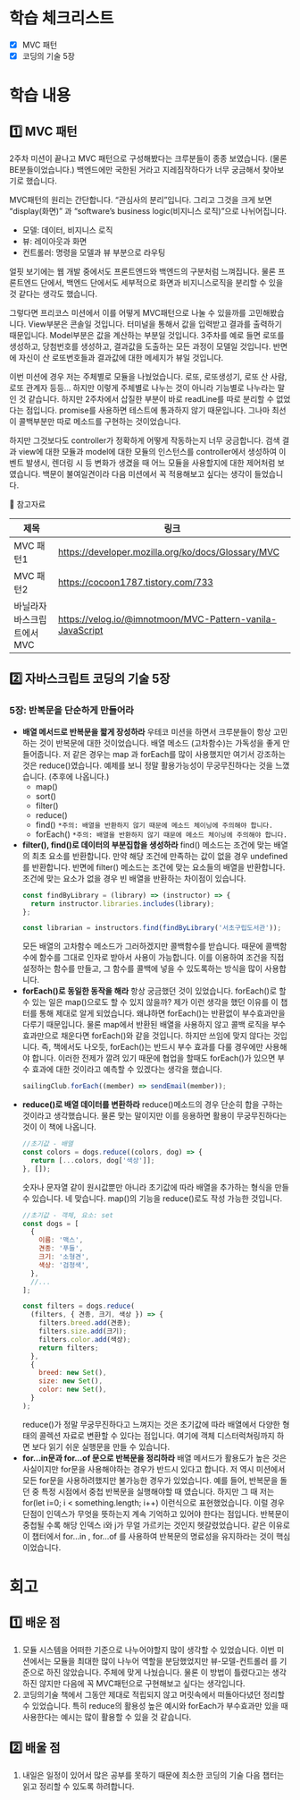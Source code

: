 # 학습 체크리스트

- [x] MVC 패턴
- [x] 코딩의 기술 5장

# 학습 내용

## 1️⃣ MVC 패턴

2주차 미션이 끝나고 MVC 패턴으로 구성해봤다는 크루분들이 종종 보였습니다. (물론 BE분들이었습니다.) 백엔드에만 국한된 거라고 지레짐작하다가 너무 궁금해서 찾아보기로 했습니다.

MVC패턴의 원리는 간단합니다. “관심사의 분리”입니다. 그리고 그것을 크게 보면 “display(화면)” 과 “software’s business logic(비지니스 로직)”으로 나뉘어집니다.

- 모델: 데이터, 비지니스 로직
- 뷰: 레이아웃과 화면
- 컨트롤러: 명령을 모델과 뷰 부분으로 라우팅

얼핏 보기에는 웹 개발 중에서도 프론트엔드와 백엔드의 구분처럼 느껴집니다. 물론 프론트엔드 단에서, 백엔드 단에서도 세부적으로 화면과 비지니스로직을 분리할 수 있을 것 같다는 생각도 했습니다.

그렇다면 프리코스 미션에서 이를 어떻게 MVC패턴으로 나눌 수 있을까를 고민해봤습니다. View부분은 콘솔일 것입니다. 터미널을 통해서 값을 입력받고 결과를 출력하기 때문입니다. Model부분은 값을 계산하는 부분일 것입니다. 3주차를 예로 들면 로또를 생성하고, 당첨번호를 생성하고, 결과값을 도출하는 모든 과정이 모델일 것입니다. 반면에 자신이 산 로또번호들과 결과값에 대한 메세지가 뷰일 것입니다.

이번 미션에 경우 저는 주체별로 모듈을 나눴었습니다. 로또, 로또생성기, 로또 산 사람, 로또 관계자 등등… 하지만 이렇게 주체별로 나누는 것이 아니라 기능별로 나누라는 말인 것 같습니다. 하지만 2주차에서 삽질한 부분이 바로 readLine를 따로 분리할 수 없었다는 점입니다. promise를 사용하면 테스트에 통과하지 않기 때문입니다. 그나마 최선이 콜백부분만 따로 메소드를 구현하는 것이었습니다.

하지만 그것보다도 controller가 정확하게 어떻게 작동하는지 너무 궁금합니다. 검색 결과 view에 대한 모듈과 model에 대한 모듈의 인스턴스를 controller에서 생성하여 이벤트 발생시, 렌더링 시 등 변화가 생겼을 때 어느 모듈을 사용할지에 대한 제어처럼 보였습니다. 백문이 불여일견이라 다음 미션에서 꼭 적용해보고 싶다는 생각이 들었습니다.

🔗 참고자료

| 제목                       | 링크                                                      |
| -------------------------- | --------------------------------------------------------- |
| MVC 패턴1                  | https://developer.mozilla.org/ko/docs/Glossary/MVC        |
| MVC 패턴2                  | https://cocoon1787.tistory.com/733                        |
| 바닐라자바스크립트에서 MVC | https://velog.io/@imnotmoon/MVC-Pattern-vanila-JavaScript |

## 2️⃣ 자바스크립트 코딩의 기술 5장

### 5장: 반복문을 단순하게 만들어라

- **배열 메서드로 반복문을 짧게 장성하라**
  우테코 미션을 하면서 크루분들이 항상 고민하는 것이 반복문에 대한 것이었습니다. 배열 메소드 (고차함수)는 가독성을 좋게 만들어줍니다. 저 같은 경우는 map 과 forEach를 많이 사용했지만 여기서 강조하는 것은 reduce()였습니다. 예제를 보니 정말 활용가능성이 무궁무진하다는 것을 느꼈습니다. (추후에 나옵니다.)
  - map()
  - sort()
  - filter()
  - reduce()
  - find() `*주의: 배열을 반환하지 않기 때문에 메소드 체이닝에 주의해야 합니다.`
  - forEach() `*주의: 배열을 반환하지 않기 때문에 메소드 체이닝에 주의해야 합니다.`
- **filter(), find()로 데이터의 부분집합을 생성하라**
  find() 메소드는 조건에 맞는 배열의 최초 요소를 반환합니다. 만약 해당 조건에 만족하는 값이 없을 경우 undefined를 반환합니다. 반면에 filter() 메소드는 조건에 맞는 요소들의 배열을 반환합니다. 조건에 맞는 요소가 없을 경우 빈 배열을 반환하는 차이점이 있습니다.
  ```jsx
  const findByLibrary = (library) => (instructor) => {
    return instructor.libraries.includes(library);
  };

  const librarian = instructors.find(findByLibrary('서초구립도서관'));
  ```
  모든 배열의 고차함수 메소드가 그러하겠지만 콜백함수를 받습니다. 때문에 콜백함수에 함수를 그대로 인자로 받아서 사용이 가능합니다. 이를 이용하여 조건을 직접 설정하는 함수를 만들고, 그 함수를 콜백에 넣을 수 있도록하는 방식을 많이 사용합니다.
- **forEach()로 동일한 동작을 해라**
  항상 궁금했던 것이 있었습니다. forEach()로 할 수 있는 일은 map()으로도 할 수 있지 않을까? 제가 이런 생각을 했던 이유를 이 챕터를 통해 제대로 알게 되었습니다. 왜냐하면 forEach()는 반환없이 부수효과만을 다루기 때문입니다. 물론 map에서 반환된 배열을 사용하지 않고 콜백 로직을 부수효과만으로 채운다면 forEach()와 같을 것입니다. 하지만 쓰임에 맞지 않다는 것입니다.
  즉, 책에서도 나오듯, forEach()는 반드시 부수 효과를 다룰 경우에만 사용해야 합니다. 이러한 전제가 깔려 있기 때문에 협업을 할때도 forEach()가 있으면 부수 효과에 대한 것이라고 예측할 수 있겠다는 생각을 했습니다.
  ```jsx
  sailingClub.forEach((member) => sendEmail(member));
  ```
- **reduce()로 배열 데이터를 변환하라**
  reduce()메소드의 경우 단순히 합을 구하는 것이라고 생각했습니다. 물론 맞는 말이지만 이를 응용하면 활용이 무궁무진하다는 것이 이 책에 나옵니다.
  ```jsx
  //초기값 - 배열
  const colors = dogs.reduce((colors, dog) => {
    return [...colors, dog['색상']];
  }, []);
  ```
  숫자나 문자열 같이 원시값뿐만 아니라 초기값에 따라 배열을 추가하는 형식을 만들 수 있습니다. 네 맞습니다. map()의 기능을 reduce()로도 작성 가능한 것입니다.
  ```jsx
  //초기값 - 객체, 요소: set
  const dogs = [
    {
      이름: '맥스',
      견종: '푸들',
      크기: '소형견',
      색상: '검정색',
    },
    //...
  ];

  const filters = dogs.reduce(
    (filters, { 견종, 크기, 색상 }) => {
      filters.breed.add(견종);
      filters.size.add(크기);
      filters.color.add(색상);
      return filters;
    },
    {
      breed: new Set(),
      size: new Set(),
      color: new Set(),
    }
  );
  ```
  reduce()가 정말 무궁무진하다고 느껴지는 것은 초기값에 따라 배열에서 다양한 형태의 콜렉션 자료로 변환할 수 있다는 점입니다. 여기에 객체 디스터럭쳐링까지 하면 보다 읽기 쉬운 실행문을 만들 수 있습니다.
- **for…in문과 for…of 문으로 반복문을 정리하라**
  배열 메서드가 활용도가 높은 것은 사실이지만 for문을 사용해야하는 경우가 반드시 있다고 합니다. 저 역시 미션에서 모든 for문을 사용하려했지만 불가능한 경우가 있었습니다.
  예를 들어, 반복문을 돌던 중 특정 시점에서 중첩 반복문을 실행해야할 때 였습니다. 하지만 그 때 저는 for(let i=0; i < something.length; i++) 이런식으로 표현했었습니다. 이럴 경우 단점이 인덱스가 무엇을 뜻하는지 계속 기억하고 있어야 한다는 점입니다. 반복문이 중첩될 수록 해당 인덱스 i와 j가 무얼 가르키는 것인지 헷갈렸었습니다.
  같은 이유로 이 챕터에서 for…in , for…of 를 사용하여 반복문의 명료성을 유지하라는 것이 핵심이었습니다.

# 회고

## 1️⃣ 배운 점

1. 모듈 시스템을 어떠한 기준으로 나누어야할지 많이 생각할 수 있었습니다. 이번 미션에서는 모듈을 최대한 많이 나누어 역할을 분담했었지만 뷰-모델-컨트롤러 를 기준으로 하진 않았습니다. 주체에 맞게 나눴습니다. 물론 이 방법이 틀렸다고는 생각하진 않지만 다음에 꼭 MVC패턴으로 구현해보고 싶다는 생각입니다.
2. 코딩의기술 책에서 그동안 제대로 적립되지 않고 머릿속에서 떠돌아다녔던 정리할 수 있었습니다. 특히 reduce의 활용성 높은 예시와 forEach가 부수효과만 있을 때 사용한다는 예시는 많이 활용할 수 있을 것 같습니다.

## 2️⃣ 배울 점

1. 내일은 일정이 있어서 많은 공부를 못하기 때문에 최소한 코딩의 기술 다음 챕터는 읽고 정리할 수 있도록 하려합니다.
